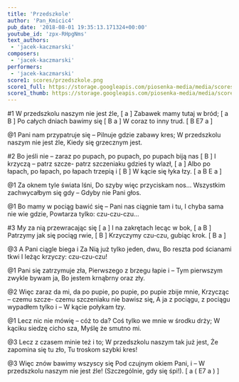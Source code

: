 ```yaml
---
title: 'Przedszkole'
author: 'Pan_Kmicic4'
pub_date: '2018-08-01 19:35:13.171324+00:00'
youtube_id: 'zpx-RHpgNms'
text_authors:
 - 'jacek-kaczmarski'
composers:
 - 'jacek-kaczmarski'
performers:
 - 'jacek-kaczmarski'
score1: scores/przedszkole.png
score1_full: https://storage.googleapis.com/piosenka-media/media/scores/przedszkole.png
score1_thumb: https://storage.googleapis.com/piosenka-media/media/scores/przedszkole.png.180x0_q85_upscale.png
---
```


#1
W przedszkolu naszym nie jest źle, [ a ]
Zabawek mamy tutaj w bród; [ a B ]
Po całych dniach bawimy się [ B a ]
W coraz to inny trud. [ B E7 a ]

@1
Pani nam przypatruje się –
Pilnuje gdzie zabawy kres;
W przedszkolu naszym nie jest źle,
Kiedy się grzecznym jest.

#2
Bo jeśli nie – zaraz po pupach, po pupach, po pupach biją nas [ B ]
I krzyczą – patrz szcze- patrz szczeniaku gdzieś ty wlazł, [ a ]
Albo po łapach, po łapach, po łapach trzepią i [ B ]
W kącie się łyka łzy. [ a B E a ]

@1
Za oknem tyle świata lśni,
Do szyby więc przyciskam nos…
Wszystkim zachwycałbym się gdy –
Gdyby nie Pani głos.

@1
Bo mamy w pociąg bawić się –
Pani nas ciągnie tam i tu,
I chyba sama nie wie gdzie,
Powtarza tylko: czu-czu-czu…

#3
My za nią przewracając się [ a ]
I na zakrętach lecąc w bok, [ a B ]
Patrzymy jak się pociąg rwie, [ B ]
Krzyczymy czu-czu, gubiąc krok. [ B a ]

@3
A Pani ciągle biega i
Za Nią już tylko jeden, dwu,
Bo reszta pod ścianami tkwi
I leżąc krzyczy: czu-czu-czu!

@1
Pani się zatrzymuje zła,
Pierwszego z brzegu łapie i –
Tym pierwszym zwykle bywam ja,
Bo jestem krnąbrny oraz zły.

@2
Więc zaraz da mi, da po pupie, po pupie, po pupie zbije mnie,
Krzycząc – czemu szcze- czemu szczeniaku nie bawisz się,
A ja z pociągu, z pociągu wypadłem tylko i –
W kącie połykam łzy.

@1
Lecz nic nie mówię – cóż to da?
Coś tylko we mnie w środku drży;
W kąciku siedzę cicho sza,
Myślę że smutno mi.

@3
Lecz z czasem minie też i to;
W przedszkolu naszym tak już jest,
Że zapomina się tu zło,
Tu troskom szybki kres!

@3
Więc znów bawimy wszyscy się
Pod czujnym okiem Pani, i –
W przedszkolu naszym nie jest źle!
(Szczególnie, gdy się śpi!). [ a ( E7 a ) ]